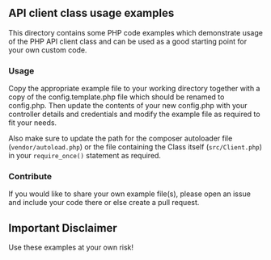 ## API client class usage examples

This directory contains some PHP code examples which demonstrate usage of the PHP API client class and can be used as a good starting point for your own custom code.

### Usage

Copy the appropriate example file to your working directory together with a copy of the config.template.php file which should be renamed to config.php.
Then update the contents of your new config.php with your controller details and credentials and modify the example file as required to fit your needs.

Also make sure to update the path for the composer autoloader file (`vendor/autoload.php`) or the file containing the Class itself (`src/Client.php`) in your `require_once()` statement as required.

### Contribute

If you would like to share your own example file(s), please open an issue and include your code there or else create a pull request.

## Important Disclaimer

Use these examples at your own risk!

